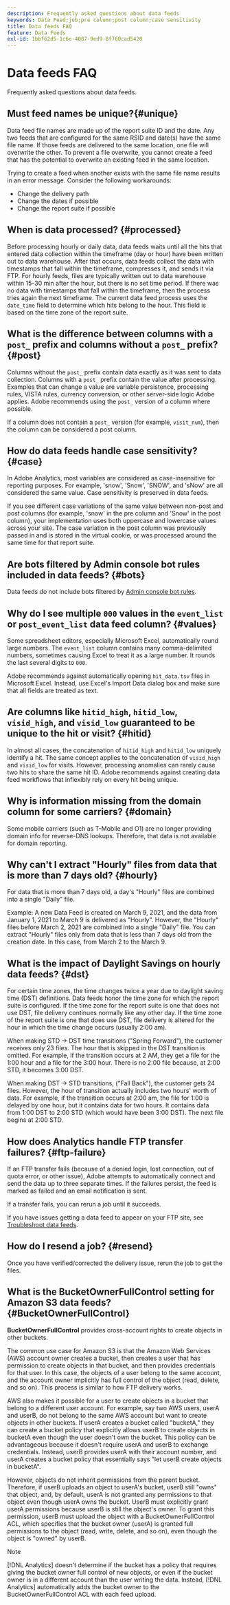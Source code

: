 ```yaml
---
description: Frequently asked questions about data feeds
keywords: Data Feed;job;pre column;post column;case sensitivity
title: Data feeds FAQ
feature: Data Feeds
exl-id: 1bbf62d5-1c6e-4087-9ed9-8f760cad5420
---
```

# Data feeds FAQ

Frequently asked questions about data feeds.

## Must feed names be unique?{#unique}

Data feed file names are made up of the report suite ID and the date. Any two feeds that are configured for the same RSID and date(s) have the same file name. If those feeds are delivered to the same location, one file will overwrite the other. To prevent a file overwrite, you cannot create a feed that has the potential to overwrite an existing feed in the same location.

Trying to create a feed when another exists with the same file name results in an error message. Consider the following workarounds:

* Change the delivery path
* Change the dates if possible
* Change the report suite if possible

## When is data processed? {#processed}

Before processing hourly or daily data, data feeds waits until all the hits that entered data collection within the timeframe (day or hour) have been written out to data warehouse. After that occurs, data feeds collect the data with timestamps that fall within the timeframe, compresses it, and sends it via FTP. For hourly feeds, files are typically written out to data warehouse within 15-30 min after the hour, but there is no set time period. If there was no data with timestamps that fall within the timeframe, then the process tries again the next timeframe. The current data feed process uses the `date_time` field to determine which hits belong to the hour. This field is based on the time zone of the report suite.

## What is the difference between columns with a `post_` prefix and columns without a `post_` prefix? {#post}

Columns without the `post_` prefix contain data exactly as it was sent to data collection. Columns with a `post_` prefix contain the value after processing. Examples that can change a value are variable persistence, processing rules, VISTA rules, currency conversion, or other server-side logic Adobe applies. Adobe recommends using the `post_` version of a column where possible.

If a column does not contain a `post_` version (for example, `visit_num`), then the column can be considered a post column.

## How do data feeds handle case sensitivity? {#case}

In Adobe Analytics, most variables are considered as case-insensitive for reporting purposes. For example, 'snow', 'Snow', 'SNOW', and 'sNow' are all considered the same value. Case sensitivity is preserved in data feeds.

If you see different case variations of the same value between non-post and post columns (for example, 'snow' in the pre column and 'Snow' in the post column), your implementation uses both uppercase and lowercase values across your site. The case variation in the post column was previously passed in and is stored in the virtual cookie, or was processed around the same time for that report suite.

## Are bots filtered by Admin console bot rules included in data feeds? {#bots}

Data feeds do not include bots filtered by [Admin console bot rules](https://experienceleague.adobe.com/docs/analytics/admin/admin-tools/bot-removal/bot-removal.html).

## Why do I see multiple `000` values in the `event_list` or `post_event_list` data feed column? {#values}

Some spreadsheet editors, especially Microsoft Excel, automatically round large numbers. The `event_list` column contains many comma-delimited numbers, sometimes causing Excel to treat it as a large number. It rounds the last several digits to `000`.

Adobe recommends against automatically opening `hit_data.tsv` files in Microsoft Excel. Instead, use Excel's Import Data dialog box and make sure that all fields are treated as text.

## Are columns like `hitid_high`, `hitid_low`, `visid_high`, and `visid_low` guaranteed to be unique to the hit or visit? {#hitid}

In almost all cases, the concatenation of `hitid_high` and `hitid_low` uniquely identify a hit. The same concept applies to the concatenation of `visid_high` and `visid_low` for visits. However, processing anomalies can rarely cause two hits to share the same hit ID. Adobe recommends against creating data feed workflows that inflexibly rely on every hit being unique.

## Why is information missing from the domain column for some carriers? {#domain}

Some mobile carriers (such as T-Mobile and O1) are no longer providing domain info for reverse-DNS lookups. Therefore, that data is not available for domain reporting.

## Why can't I extract "Hourly" files from data that is more than 7 days old? {#hourly}

For data that is more than 7 days old, a day's "Hourly" files are combined into a single "Daily" file.

Example: A new Data Feed is created on March 9, 2021, and the data from January 1, 2021 to March 9 is delivered as "Hourly". However, the "Hourly" files before March 2, 2021 are combined into a single "Daily" file. You can extract "Hourly" files only from data that is less than 7 days old from the creation date. In this case, from March 2 to the March 9.

## What is the impact of Daylight Savings on hourly data feeds? {#dst} 

For certain time zones, the time changes twice a year due to daylight saving time (DST) definitions. Data feeds honor the time zone for which the report suite is configured. If the time zone for the report suite is one that does not use DST, file delivery continues normally like any other day. If the time zone of the report suite is one that does use DST, file delivery is altered for the hour in which the time change occurs (usually 2:00 am).

When making STD -> DST time transitions ("Spring Forward"), the customer receives only 23 files. The hour that is skipped in the DST transition is omitted. For example, if the transition occurs at 2 AM, they get a file for the 1:00 hour and a file for the 3:00 hour. There is no 2:00 file because, at 2:00 STD, it becomes 3:00 DST.

When making DST -> STD transitions, ("Fall Back"), the customer gets 24 files. However, the hour of transition actually includes two hours' worth of data. For example, if the transition occurs at 2:00 am, the file for 1:00 is delayed by one hour, but it contains data for two hours. It contains data from 1:00 DST to 2:00 STD (which would have been 3:00 DST). The next file begins at 2:00 STD.

## How does Analytics handle FTP transfer failures? {#ftp-failure}

If an FTP transfer fails (because of a denied login, lost connection, out of quota error, or other issue), Adobe attempts to automatically connect and send the data up to three separate times. If the failures persist, the feed is marked as failed and an email notification is sent.

If a transfer fails, you can rerun a job until it succeeds.

If you have issues getting a data feed to appear on your FTP site, see [Troubleshoot data feeds](troubleshooting.md).

## How do I resend a job? {#resend}

Once you have verified/corrected the delivery issue, rerun the job to get the files.

## What is the BucketOwnerFullControl setting for Amazon S3 data feeds? {#BucketOwnerFullControl}

**BucketOwnerFullControl** provides cross-account rights to create objects in other buckets.

The common use case for Amazon S3 is that the Amazon Web Services (AWS) account owner creates a bucket, then creates a user that has permission to create objects in that bucket, and then provides credentials for that user. In this case, the objects of a user belong to the same account, and the account owner implicitly has full control of the object (read, delete, and so on). This process is similar to how FTP delivery works.

AWS also makes it possible for a user to create objects in a bucket that belong to a different user account. For example, say two AWS users, userA and userB, do not belong to the same AWS account but want to create objects in other buckets. If userA creates a bucket called "bucketA," they can create a bucket policy that explicitly allows userB to create objects in bucketA even though the user doesn't own the bucket. This policy can be advantageous because it doesn't require userA and userB to exchange credentials. Instead, userB provides userA with their account number, and userA creates a bucket policy that essentially says "let userB create objects in bucketA".

However, objects do not inherit permissions from the parent bucket. Therefore, if userB uploads an object to userA's bucket, userB still "owns" that object, and, by default, userA is not granted any permissions to that object even though userA owns the bucket. UserB must explicitly grant userA permissions because userB is still the object's owner. To grant this permission, userB must upload the object with a BucketOwnerFullControl ACL, which specifies that the bucket owner (userA) is granted full permissions to the object (read, write, delete, and so on), even though the object is "owned" by userB.

>[!NOTE]
>
>[!DNL Analytics] doesn't determine if the bucket has a policy that requires giving the bucket owner full control of new objects, or even if the bucket owner is in a different account than the user writing the data. Instead, [!DNL Analytics] automatically adds the bucket owner to the BucketOwnerFullControl ACL with each feed upload.
